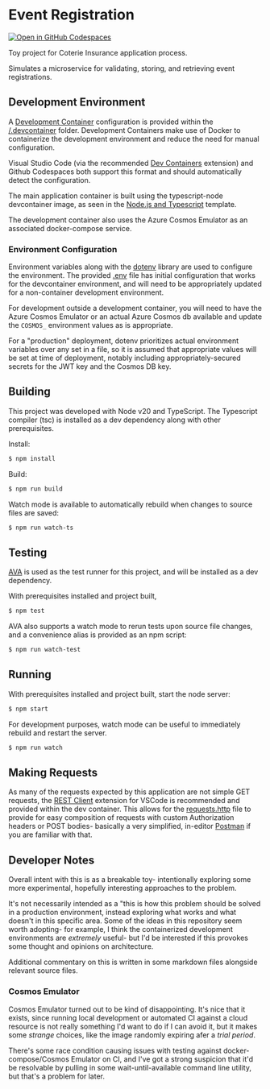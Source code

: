 # Event Registration

[![Open in GitHub Codespaces](https://github.com/codespaces/badge.svg)](https://codespaces.new/bolte-17/coterie-event-registration?quickstart=1)

Toy project for Coterie Insurance application process.

Simulates a microservice for validating, storing, and retrieving event registrations.

## Development Environment
A [Development Container](https://containers.dev/) configuration is provided within the [/.devcontainer](.devcontainer) folder. Development Containers make use of Docker to containerize the development environment and reduce the need for manual configuration.

Visual Studio Code (via the recommended [Dev Containers](https://marketplace.visualstudio.com/items?itemName=ms-vscode-remote.remote-containers) extension) and Github Codespaces both support this format and should automatically detect the configuration.

The main application container is built using the typescript-node devcontainer image, as seen in the [Node.js and Typescript](https://github.com/devcontainers/templates/tree/main/src/typescript-node) template.

The development container also uses the Azure Cosmos Emulator as an associated docker-compose service.

### Environment Configuration
Environment variables along with the [dotenv](https://github.com/motdotla/dotenv) library are used to configure the environment. The provided [.env](.env) file has initial configuration that works for the devcontainer environment, and will need to be appropriately updated for a non-container development environment.

For development outside a development container, you will need to have the Azure Cosmos Emulator or an actual Azure Cosmos db available and update the `COSMOS_` environment values as is appropriate.

For a "production" deployment, dotenv prioritizes actual environment variables over any set in a file, so it is assumed that appropriate values will be set at time of deployment, notably including appropriately-secured secrets for the JWT key and the Cosmos DB key.

## Building

This project was developed with Node v20 and TypeScript. The Typescript compiler (tsc) is installed as a dev dependency along with other prerequisites. 

Install:
```sh
$ npm install
```

Build:
```sh
$ npm run build
```

Watch mode is available to automatically rebuild when changes to source files are saved:
```sh
$ npm run watch-ts
```

## Testing

[AVA](https://github.com/avajs/ava) is used as the test runner for this project, and will be installed as a dev dependency.

With prerequisites installed and project built, 
```sh
$ npm test
```

AVA also supports a watch mode to rerun tests upon source file changes, and a convenience alias is provided as an npm script:
```sh
$ npm run watch-test
```

## Running

With prerequisites installed and project built, start the node server:
```sh
$ npm start
```

For development purposes, watch mode can be useful to immediately rebuild and restart the server.

```sh
$ npm run watch
```

## Making Requests

As many of the requests expected by this application are not simple GET requests, the [REST Client](https://marketplace.visualstudio.com/items?itemName=humao.rest-client) extension for VSCode is recommended and provided within the dev container. This allows for the [requests.http](requests.http) file to provide for easy composition of requests with custom Authorization headers or POST bodies- basically a very simplified, in-editor [Postman](https://www.postman.com/) if you are familiar with that.

## Developer Notes

Overall intent with this is as a breakable toy- intentionally exploring some more experimental, hopefully interesting approaches to the problem.

It's not necessarily intended as a "this is how this problem should be solved in a production environment, instead exploring what works and what doesn't in this specific area. Some of the ideas in this repository seem worth adopting- for example, I think the containerized development environments are _extremely_ useful- but I'd be interested if this provokes some thought and opinions on architecture.

Additional commentary on this is written in some markdown files alongside relevant source files.

### Cosmos Emulator

Cosmos Emulator turned out to be kind of disappointing. It's nice that it exists, since running local development or automated CI against a cloud resource is not really something I'd want to do if I can avoid it, but it makes some _strange_ choices, like the image randomly expiring afer a _trial period_.

There's some race condition causing issues with testing against docker-compose/Cosmos Emulator on CI, and I've got a strong suspicion that it'd be resolvable by pulling in some wait-until-available command line utility, but that's a problem for later.
